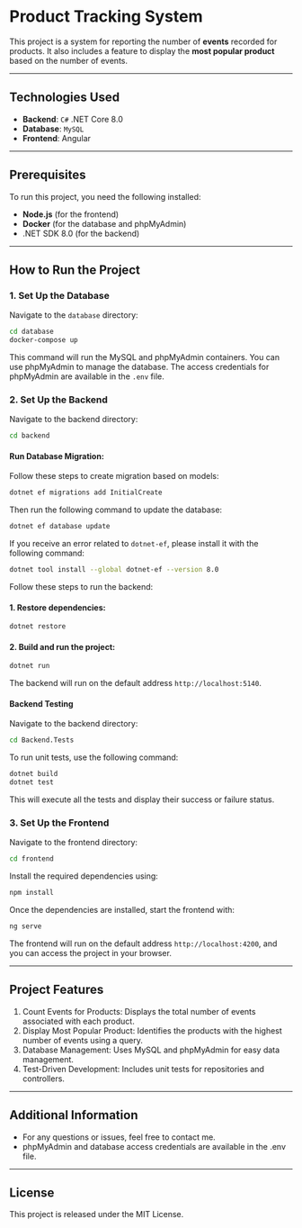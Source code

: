 # Product Tracking System

This project is a system for reporting the number of **events** recorded for products. It also includes a feature to display the **most popular product** based on the number of events.

---

## Technologies Used

- **Backend**: `C#` .NET Core 8.0
- **Database**: `MySQL`
- **Frontend**: Angular

---

## Prerequisites

To run this project, you need the following installed:

- **Node.js** (for the frontend)
- **Docker** (for the database and phpMyAdmin)
- .NET SDK 8.0 (for the backend)

---

## How to Run the Project

### 1. Set Up the Database

Navigate to the `database` directory:

```bash
cd database
docker-compose up
```
This command will run the MySQL and phpMyAdmin containers. You can use phpMyAdmin to manage the database. The access credentials for phpMyAdmin are available in the `.env` file.

### 2. Set Up the Backend

Navigate to the backend directory:

```bash
cd backend
```
#### Run Database Migration:

Follow these steps to create migration based on models:

```bash
dotnet ef migrations add InitialCreate
```
Then run the following command to update the database:

```bash
dotnet ef database update
```

If you receive an error related to `dotnet-ef`, please install it with the following command:

```bash
dotnet tool install --global dotnet-ef --version 8.0
```
 
Follow these steps to run the backend:

#### 1. Restore dependencies:

```bash
dotnet restore
```

#### 2. Build and run the project:

```bash
dotnet run
```

The backend will run on the default address `http://localhost:5140`.

#### Backend Testing

Navigate to the backend directory:

```bash
cd Backend.Tests
```

To run unit tests, use the following command:

```bash
dotnet build
dotnet test
```

This will execute all the tests and display their success or failure status.

### 3. Set Up the Frontend

Navigate to the frontend directory:

```bash
cd frontend
```

Install the required dependencies using:

```bash
npm install
```

Once the dependencies are installed, start the frontend with:

```bash
ng serve
```

The frontend will run on the default address `http://localhost:4200`, and you can access the project in your browser.

---

## Project Features

  1. Count Events for Products: Displays the total number of events associated with each product.
  2. Display Most Popular Product: Identifies the products with the highest number of events using a query.
  3. Database Management: Uses MySQL and phpMyAdmin for easy data management.
  4. Test-Driven Development: Includes unit tests for repositories and controllers.

---

## Additional Information

  - For any questions or issues, feel free to contact me.
  - phpMyAdmin and database access credentials are available in the .env file.

---

## License

This project is released under the MIT License.
